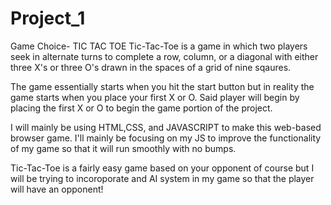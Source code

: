 # Project_1
Game Choice- TIC TAC TOE
Tic-Tac-Toe is a game in which two players seek in alternate turns to complete a row, column, or a diagonal with either three X's or three O's drawn in the spaces of a grid of nine sqaures.

The game essentially starts when you hit the start button but in reality the game starts when you place your first X or O.
Said player will begin by placing the first X or O to begin the game portion of the project.

I will mainly be using HTML,CSS, and JAVASCRIPT to make this web-based browser game. I'll mainly be focusing on my JS to improve the functionality of my game so that it will run smoothly with no bumps.

Tic-Tac-Toe is a fairly easy game based on your opponent of course but I will be trying to incoroporate and AI system in my game so that the player will have an opponent! 
